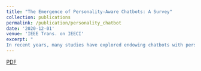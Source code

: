 ```yaml
---
title: "The Emergence of Personality-Aware Chatbots: A Survey"
collection: publications
permalink: /publication/personality_chatbot
date: '2020-12-01'
venue: 'IEEE Trans. on IEECI'
excerpt: "
In recent years, many studies have explored endowing chatbots with personality comprising various human-like characteristics, such as personal traits and emotional behavior. From these studies an area of research has emerged focusing on enabling chatbots to even perform in a human-like fashion as an individual-like conversational agent. As yet, however, no survey paper has sufficiently reviewed these various studies on personality-related chatbots. Therefore, this article sets out to be the  first survey to provide a comprehensive and systematic review of the history, the state-of-the-art, and potential trends in this emerging field. We offer a unified definition and a layered model of personality to the rich personal characteristics that can be endowed on chatbots' personalities. We further propose the term of Personality-Aware Chatbot (PAC) to unify the various terms used to taxonomize chatbots with personality. We have further sub-divided all PACs in this survey into two basic categories, i.e., the Self-Personality-Aware Chatbot (SPAC), which has its own personality, and the Other Personality-Aware Chatbot (OPAC) that adapts to a specific user's personality. Then, we review the details of SPACs and OPACs as well as their concrete personalities, functions and applications in existing studies. Moreover, a general PAC framework is proposed to set out four kinds of personality embedding techniques, namely personality regulation, correlation, constraint and adjustment. In addition, this article also reviews available personality-labeled corpora and evaluation approaches used in current PACs, and discusses technical challenges and potential applications of future PACs."
---
```


[PDF](https://www.researchgate.net/publication/346468952_Personality-aware_Chatbot_An_Emerging_Area_in_Conversational_Agents)
